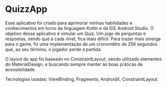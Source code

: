 # QuizzApp
Esse aplicativo foi criado para aprimorar minhas habilidades e conhecimentos em torno da linguagem Kotlin e da IDE Android Studio. O objetivo desse aplicativo é simular um Quiz. Um jogo de perguntas e respostas, sendo que a cada nível, fica mais difícil. Para trazer mais sinerga para o game, fiz uma implementação de um cronomêtro de 256 segundos que, ao seu término, o jogador perde a partida. 

O layout do app foi baseado no ConstraintLayout, sendo utilizado elementos do MaterialDesign, e buscando sempre manter as boas práticas de acessibilidade.

Tecnologias usadas: ViewBinding, Fragments, AndroidX, ConstraintLayout.
